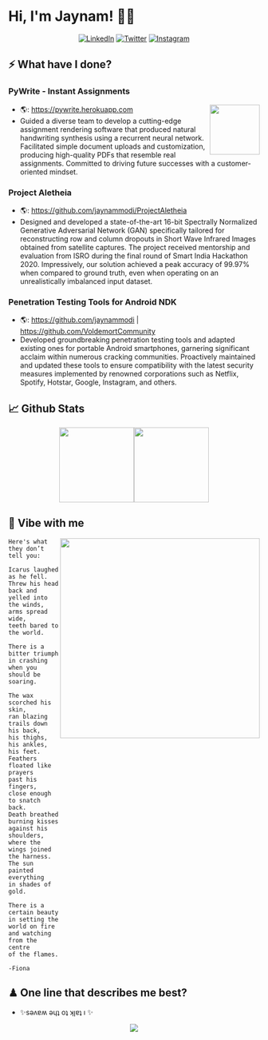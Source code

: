 # Hi, I'm Jaynam! 👋🏻

<div align="center">
   <p><a href="https://www.linkedin.com/in/jaynammodi" target="_blank"><img alt="LinkedIn" src="https://img.shields.io/badge/linkedin-%230077B5.svg?&style=for-the-badge&logo=linkedin&logoColor=white" /></a> 
   <a href="https://twitter.com/jaynammodi" target="_blank"><img alt="Twitter" src="https://img.shields.io/badge/twitter-%231DA1F2.svg?&style=for-the-badge&logo=twitter&logoColor=white" /></a> 
   <a href="https://www.instagram.com/jaynammodi" target="_blank"><img alt = "Instagram" src="https://img.shields.io/badge/instagram-%23E4405F.svg?&style=for-the-badge&logo=instagram&logoColor=white" /></a>
</p>
</div>

## ⚡ What have I done?
### PyWrite - Instant Assignments 
<img width="100px" align=right src="http://pywrite.herokuapp.com/static/media/logo.2b878ac4.svg"/>

 - 🌎: https://pywrite.herokuapp.com
 - Guided a diverse team to develop a cutting-edge assignment rendering software that produced natural handwriting synthesis using a recurrent neural network. Facilitated simple document uploads and customization, producing high-quality PDFs that resemble real assignments. Committed to driving future successes with a customer-oriented mindset.

### Project Aletheia
 - 🌎: https://github.com/jaynammodi/ProjectAletheia
 - Designed and developed a state-of-the-art 16-bit Spectrally Normalized Generative Adversarial Network (GAN) specifically tailored for reconstructing row and column dropouts in Short Wave Infrared Images obtained from satellite captures. The project received mentorship and evaluation from ISRO during the final round of Smart India Hackathon 2020. Impressively, our solution achieved a peak accuracy of 99.97% when compared to ground truth, even when operating on an unrealistically imbalanced input dataset.

### Penetration Testing Tools for Android NDK
 - 🌎: https://github.com/jaynammodi | https://github.com/VoldemortCommunity
 - Developed groundbreaking penetration testing tools and adapted existing ones for portable Android smartphones, garnering significant acclaim within numerous cracking communities. Proactively maintained and updated these tools to ensure compatibility with the latest security measures implemented by renowned corporations such as Netflix, Spotify, Hotstar, Google, Instagram, and others.

## 📈 Github Stats
<div align=center>
  <a href="https://github.com/jaynammodi">
    <img height="150px" src="https://github-readme-stats.vercel.app/api/?username=jaynammodi&show_icons=true&include_all_commits=true&hide_title=true&hide_border=true&count_private=true&theme=tokyonight" /><img height="150px" src="https://github-readme-stats.vercel.app/api/top-langs/?username=jaynammodi&show_icons=true&include_all_commits=true&layout=compact&hide_title=true&hide_border=true&count_private=true&theme=tokyonight" />
  </a>
</div>

## 🎵 Vibe with me

<img width="400px" align=right src="https://spotify-github-profile.vercel.app/api/view.svg?uid=v0asaq6sbemo2ik6adpcioj6k&cover_image=true&theme=default&show_offline=false">

```
Here's what they don’t tell you:

Icarus laughed as he fell.
Threw his head back and
yelled into the winds,
arms spread wide,
teeth bared to the world.

There is a bitter triumph
in crashing when you should be
soaring.

The wax scorched his skin,
ran blazing trails down his back,
his thighs, his ankles, his feet.
Feathers floated like prayers
past his fingers,
close enough to snatch back.
Death breathed burning kisses
against his shoulders,
where the wings joined the harness.
The sun painted everything
in shades of gold.

There is a certain beauty
in setting the world on fire
and watching from the centre
of the flames.

-Fiona
```

## ♟ One line that describes me best?
 - ✨sǝʌɐʍ ǝɥʇ oʇ ʞןɐʇ ı ✨

<p align="center">
  <img src="https://source.unsplash.com/random">
</p>

<!---
jaynammodi/jaynammodi is a ✨ special ✨ repository because its `README.md` (this file) appears on your GitHub profile.
You can click the Preview link to take a look at your changes.
--->
